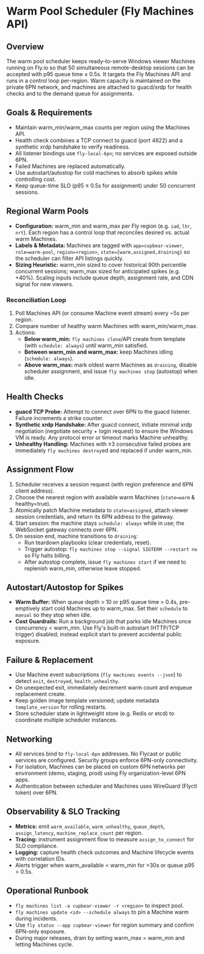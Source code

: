 # Warm Pool Scheduler (Fly Machines API)

## Overview
The warm pool scheduler keeps ready-to-serve Windows viewer Machines running on Fly.io so that 50 simultaneous remote-desktop sessions can be accepted with p95 queue time ≤ 0.5s. It targets the Fly Machines API and runs in a control loop per-region. Warm capacity is maintained on the private 6PN network, and machines are attached to guacd/xrdp for health checks and to the demand queue for assignments.

## Goals & Requirements
- Maintain warm_min/warm_max counts per region using the Machines API.
- Health check combines a TCP connect to guacd (port 4822) and a synthetic xrdp handshake to verify readiness.
- All listener bindings use `fly-local-6pn`; no services are exposed outside 6PN.
- Failed Machines are replaced automatically.
- Use autostart/autostop for cold machines to absorb spikes while controlling cost.
- Keep queue-time SLO (p95 ≤ 0.5s for assignment) under 50 concurrent sessions.

## Regional Warm Pools
- **Configuration:** warm_min and warm_max per Fly region (e.g. `iad`, `lhr`, `nrt`). Each region has a control loop that reconciles desired vs. actual warm Machines.
- **Labels & Metadata:** Machines are tagged with `app=cupbear-viewer`, `role=warm-pool`, `region=<region>`, `state={warm,assigned,draining}` so the scheduler can filter API listings quickly.
- **Sizing Heuristic:** warm_min sized to cover historical 90th percentile concurrent sessions; warm_max sized for anticipated spikes (e.g. +40%). Scaling inputs include queue depth, assignment rate, and CDN signal for new viewers.

### Reconciliation Loop
1. Poll Machines API (or consume Machine event stream) every ~5s per region.
2. Compare number of healthy warm Machines with warm_min/warm_max.
3. Actions:
   - **Below warm_min:** `fly machines clone`/API create from template (with `schedule: always`) until warm_min satisfied.
   - **Between warm_min and warm_max:** keep Machines idling (`schedule: always`).
   - **Above warm_max:** mark oldest warm Machines as `draining`, disable scheduler assignment, and issue `fly machines stop` (autostop) when idle.

## Health Checks
- **guacd TCP Probe:** Attempt to connect over 6PN to the guacd listener. Failure increments a strike counter.
- **Synthetic xrdp Handshake:** After guacd connect, initiate minimal xrdp negotiation (negotiate security + login request) to ensure the Windows VM is ready. Any protocol error or timeout marks Machine unhealthy.
- **Unhealthy Handling:** Machines with ≥3 consecutive failed probes are immediately `fly machines destroy`ed and replaced if under warm_min.

## Assignment Flow
1. Scheduler receives a session request (with region preference and 6PN client address).
2. Choose the nearest region with available warm Machines (`state=warm` & healthy=true).
3. Atomically patch Machine metadata to `state=assigned`, attach viewer session credentials, and return its 6PN address to the gateway.
4. Start session: the machine stays `schedule: always` while in use; the WebSocket gateway connects over 6PN.
5. On session end, machine transitions to `draining`:
   - Run teardown playbooks (clear credentials, reset).
   - Trigger autostop: `fly machines stop --signal SIGTERM --restart no` so Fly halts billing.
   - After autostop complete, issue `fly machines start` if we need to replenish warm_min, otherwise leave stopped.

## Autostart/Autostop for Spikes
- **Warm Buffer:** When queue depth > 10 or p95 queue time > 0.4s, pre-emptively start cold Machines up to warm_max. Set their `schedule` to `manual` so they stop when idle.
- **Cost Guardrails:** Run a background job that parks idle Machines once concurrency < warm_min. Use Fly's built-in autostart (HTTP/TCP trigger) disabled; instead explicit start to prevent accidental public exposure.

## Failure & Replacement
- Use Machine event subscriptions (`fly machines events --json`) to detect `exit`, `destroyed`, `health_unhealthy`.
- On unexpected exit, immediately decrement warm count and enqueue replacement create.
- Keep golden image template versioned; update metadata `template_version` for rolling restarts.
- Store scheduler state in lightweight store (e.g. Redis or etcd) to coordinate multiple scheduler instances.

## Networking
- All services bind to `fly-local-6pn` addresses. No Flycast or public services are configured. Security groups enforce 6PN-only connectivity.
- For isolation, Machines can be placed on custom 6PN networks per environment (demo, staging, prod) using Fly organization-level 6PN apps.
- Authentication between scheduler and Machines uses WireGuard (Flyctl token) over 6PN.

## Observability & SLO Tracking
- **Metrics:** emit `warm_available`, `warm_unhealthy`, `queue_depth`, `assign_latency`, `machine_replace_count` per region.
- **Tracing:** instrument assignment flow to measure `assign_to_connect` for SLO compliance.
- **Logging:** capture health check outcomes and Machine lifecycle events with correlation IDs.
- Alerts trigger when warm_available < warm_min for >30s or queue p95 > 0.5s.

## Operational Runbook
- `fly machines list -a cupbear-viewer -r <region>` to inspect pool.
- `fly machines update <id> --schedule always` to pin a Machine warm during incidents.
- Use `fly status --app cupbear-viewer` for region summary and confirm 6PN-only exposure.
- During major releases, drain by setting warm_max = warm_min and letting Machines cycle.

